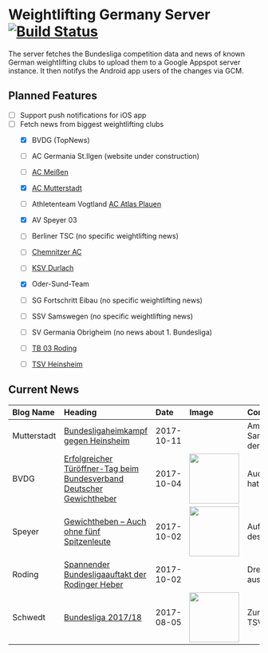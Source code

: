 # Weightlifting Germany Server [![Build Status](https://travis-ci.org/WGierke/weightlifting_germany_server.svg?branch=master)](https://travis-ci.org/WGierke/weightlifting_germany_server)

The server fetches the Bundesliga competition data and news of known German weightlifting clubs to upload them to a Google Appspot server instance.
It then notifys the Android app users of the changes via GCM.

## Planned Features
- [ ] Support push notifications for iOS app  
- [ ] Fetch news from biggest weightlifting clubs
    - [X] BVDG (TopNews)
    - [ ] AC Germania St.Ilgen (website under construction)
    - [ ] [AC Meißen](http://www.ac-meissen.de/index.php?start=1)
    - [X] [AC Mutterstadt](http://www.ac-mutterstadt.de/index.php?start=1)
    - [ ] Athletenteam Vogtland [AC Atlas Plauen](https://acatlas.wordpress.com/)
    - [X] AV Speyer 03
    - [ ] Berliner TSC (no specific weightlifting news)
    - [ ] [Chemnitzer AC](http://chemnitzer-athletenclub.de/aktuelles/news/page/1/)
    - [ ] [KSV Durlach](http://ksvdurlach.de/news?page_n54=1)
    - [X] Oder-Sund-Team
    - [ ] SG Fortschritt Eibau (no specific weightlifting news)
    - [ ] SSV Samswegen (no specific weightlifting news)
    - [ ] SV Germania Obrigheim (no news about 1. Bundesliga)
    - [ ] [TB 03 Roding](http://www.tb03-gewichtheben.de/page/1/)
    - [ ] [TSV Heinsheim](http://gewichtheben.tsv-heinsheim.de/index.php?start=1)


## Current News

| Blog Name   | Heading                                                                                                                                                                              | Date       | Image                                                                                                                                        | Content                 |
|:------------|:-------------------------------------------------------------------------------------------------------------------------------------------------------------------------------------|:-----------|:---------------------------------------------------------------------------------------------------------------------------------------------|:------------------------|
| Mutterstadt | [Bundesligaheimkampf gegen Heinsheim](http://www.ac-mutterstadt.de/index.php?start=0&heading=47bf14cf0278f98b41e127df1cc062b61507672800.0)                                           | 2017-10-11 |                                                                                                                                              | Am Samstag, dem 14.1... |
| BVDG        | [Erfolgreicher Türöffner-Tag beim Bundesverband Deutscher Gewichtheber](http://www.german-weightlifting.de/erfolgreicher-tueroeffner-tag-beim-bundesverband-deutscher-gewichtheber/) | 2017-10-04 | <img src='http://www.german-weightlifting.de/wp-content/uploads/2017/10/22219328_715266745330362_1511069781_o.jpg' width='100px'/>           | Auch 2017 hat das Te... |
| Speyer      | [Gewichtheben – Auch ohne fünf Spitzenleute](http://www.av03-speyer.de/2017/10/gewichtheben-auch-ohne-fuenf-spitzenleute/)                                                           | 2017-10-02 | <img src='http://www.av03-speyer.de/wp-content/uploads/2017/10/22104352_1434679669979174_2814484748638687242_o-1024x576.jpg' width='100px'/> | Auftakterfolg des Ti... |
| Roding      | [Spannender Bundesligaauftakt der Rodinger Heber](http://www.tb03-gewichtheben.de/2017/10/spannender-bundesligaauftakt-der-rodinger-heber/)                                          | 2017-10-02 |                                                                                                                                              | Drei Punkte aus Suhl... |
| Schwedt     | [Bundesliga 2017/18](http://gewichtheben.blauweiss65-schwedt.de/?p=7639)                                                                                                             | 2017-08-05 | <img src='http://gewichtheben.blauweiss65-schwedt.de/wp-content/uploads/2017/08/GW-Logo-neu-300x148.jpg' width='100px'/>                     | Zurück zum TSV Blau ... |